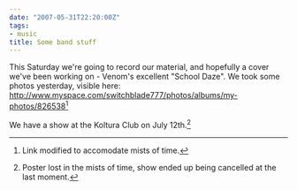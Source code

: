 ```yaml
---
date: "2007-05-31T22:20:00Z"
tags:
- music
title: Some band stuff
---
```


This Saturday we're going to record our material, and hopefully a cover we've
been working on - Venom's excellent "School Daze". We took some photos
yesterday, visible here:
<http://www.myspace.com/switchblade777/photos/albums/my-photos/826538>[^mists]

We have a show at the Koltura Club on July 12th.[^mists2]

[^mists]: Link modified to accomodate mists of time.
[^mists2]: Poster lost in the mists of time, show ended up being cancelled at the last moment.

